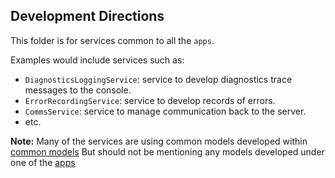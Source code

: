 ## Development Directions ##

This folder is for services common to all the `apps`.

Examples would include services such as:

* `DiagnosticsLoggingService`: service to develop diagnostics trace messages to the console.
* `ErrorRecordingService`: service to develop records of errors. 
* `CommsService`: service to manage communication back to the server.
* etc.

**Note:** 
Many of the services are using common models developed within [common models](../models/)
But should not be mentioning any models developed under one of the [apps](../../apps)
